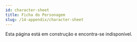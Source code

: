 ```yaml
---
id: character-sheet
title: Ficha do Personagem
slug: /14-appendix/character-sheet
---
```


Esta página está em construção e encontra-se indisponível.
